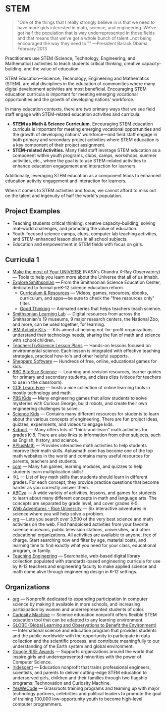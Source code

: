 # STEM

> "One of the things that I really strongly believe in is that we need to have more girls interested in math, science, and engineering. We’ve got half the population that is way underrepresented in those fields and that means that we’ve got a whole bunch of talent...not being encouraged the way they need to.""
> —President Barack Obama, February 2013

Practitioners use STEM \(Science, Technology, Engineering, and Mathematics\) activities to teach students critical thinking, creative capacity-building, and the value of education.

STEM Education—Science, Technology, Engineering and Mathematics \(STEM\), are vital disciplines in the education of communities where many digital development activities are most beneficial. Encouraging STEM education curricula is important for meeting emerging vocational opportunities and the growth of developing nations' workforce.

In many education contexts, there are two primary ways that we see field staff engage with STEM-related education activities and curricula:

- **STEM as Math & Science Curriculum.** Encouraging STEM education curricula is important for meeting emerging vocational opportunities and the growth of developing nations' workforce—and field staff engage in both primary and secondary project activities where STEM education is a key component of their project assignment.
- **STEM-related Activities.** Many field staff leverage STEM education as a component within youth programs, clubs, camps, workshops, summer activities, etc., where the goal is to use STEM-related activities to enhance education engagement and interaction for learners.

Additionally, leveraging STEM education as a component leads to enhanced education activity engagement and interaction for learners.

When it comes to STEM activities and focus, we cannot afford to miss out on the talent and ingenuity of half the world's population.


## Project Examples

* Teaching students critical thinking, creative capacity-building, solving real-world challenges, and promoting the value of education.
* Youth-focused science camps, clubs, computer lab teaching activities, and STEM-enhanced lesson plans in all school subjects.
* Education and empowerment in STEM fields with focus on girls.



## Curricula 1

- [Make the most of Your UNIVERSE](http://chandra.si.edu/corps/) (NASA's Chandra X-Ray Observatory)— Tools to help you learn more about the Universe that all of us inhabit.
- [Explore Smithsonian](https://ssec.si.edu/explore-smithsonian) — From the Smithsonian Science Education Center, dedicated to formal preK-12 science education reform.
  - [Curriculum & Resources](https://ssec.si.edu/explore-our-curriculum-resources) — Videos, games, resources, ebooks, curriculum, and apps—be sure to check the "free resources only" filter.
  - [Good Thinking](https://ssec.si.edu/goodthinking) — Animated series that helps teachers teach science.
- [Smithsonian Learning Lab](https://learninglab.si.edu/) — Digital resources from across the Smithsonian's 19 museums, 9 major research centers, the National Zoo, and more, can be used together, for learning.
- [IBM Activity Kits](https://www.ibm.com/ibm/responsibility/initiatives/activitykits/) — Kits aimed at helping not-for-profit organizations understand their technology needs, sharing the fun of math and science with school children.
- [TeachersTryScience Lesson Plans](http://www.teacherstryscience.org/lp) — Hands-on lessons focused on environmental science. Each lesson is integrated with effective teaching strategies, practical how-to's and other helpful supports.
- [Sheppard Software](http://www.sheppardsoftware.com/) — Hundreds of free, online, educational games for kids.
- [BBC BiteSize Science](http://www.bbc.co.uk/education) — Learning and revision resources, learner guides for primary and secondary students, and class clips (videos for teachers to use in the classroom).
- [GCF Learn Free](http://gcflearnfree.org/) — hosts a nice collection of online learning tools in mostly technology and math.
- [PBS Kids](http://pbskids.org/games/engineering/) — Many engineering games that allow students to solve mysteries with Curious George, build robots, and create their own engineering challenges to solve.
- [Science Kids](http://www.sciencekids.co.nz/) — Contains many different resources for students to learn about the various concepts of engineering. There are fun project ideas, quizzes, experiments, and videos to engage kids.
- [Kidport](http://www.kidport.com/) — Many offers lots of "think-and-learn" math activities for grades K-8. There are also links to information from other subjects, such as English, history, and science.
- [APlusMath](http://aplusmath.com/) — Provides interactive math activities to help students improve their math skills. Aplusmath.com has become one of the top math websites in the world and contains many useful resources for parents, teachers and students.
- [com](http://www.multiplication.com/) — Many fun games, learning modules, and quizzes to help students learn multiplication skills!
- [IXL](https://www.ixl.com/) — List of key math skills that students should learn in different grades. For each concept, they provide practice questions that become harder as you correctly answer them.
- [ABCya](http://www.abcya.com/) — A wide variety of activities, lessons, and games for students to learn about many different concepts in math and language arts. The concepts are separated by grade level, and cover grades K-5.
- [Web Adventures - Rice University](http://webadventures.rice.edu/) — Six interactive adventures in science where you will help solve a problem.
- [org](https://www.howtosmile.org/) — Lets you search over 3,500 of the very best science and math activities on the web. Find handpicked activities from your favorite science museums, public television stations, universities, and other educational organizations. All activities are available to anyone, free of charge. Start searching now and filter by age, material costs, and learning time to find exactly what you need for your class, educational program, or family.
- [Teaching Engineering](https://www.teachengineering.org/) — Searchable, web-based digital library collection populated with standards-based engineering curricula for use by K-12 teachers and engineering faculty to make applied science and math come alive through engineering design in K-12 settings.

## Organizations

- [org](http://code.org/) — Nonprofit dedicated to expanding participation in computer science by making it available in more schools, and increasing participation by women and underrepresented students of color.
- [Curiosity Machine](https://www.curiositymachine.org/) — Science education nonprofit offers flexible STEM education tool that can be adapted to any learning environment.
- [GLOBE (Global Learning and Observations to Benefit the Environment)](http://globe.gov/) — International science and education program that provides students and the public worldwide with the opportunity to participate in data collection and the scientific process, and contribute meaningfully to our understanding of the Earth system and global environment.
- [Google RISE Awards](https://www.google.com/edu/resources/programs/google-rise-awards/) — Supports organizations around the world that inspire girls and underrepresented minorities with the power of Computer Science.
- [Iridescent](http://iridescentlearning.org/) — Education nonprofit that trains professional engineers, scientists, and parents to deliver cutting-edge STEM education to underserved girls, children and their families through two flagship programs: Technovation and Curiosity Machine.
- [YesWeCode](http://www.yeswecode.org/) — Grassroots training programs and teaming up with major technology partners, celebrities and political leaders to promote the goal of training 100,000 low-opportunity youth to become high-level computer programmers.
